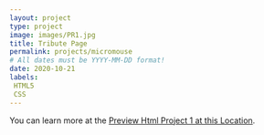```yaml
---
layout: project
type: project
image: images/PR1.jpg
title: Tribute Page 
permalink: projects/micromouse
# All dates must be YYYY-MM-DD format!
date: 2020-10-21
labels:
 HTML5
 CSS
---
```


You can learn more at the [Preview Html Project 1 at this Location](https://github.com/Kevinrispoli/Kevinrispoli.github.io/images/index.html).



